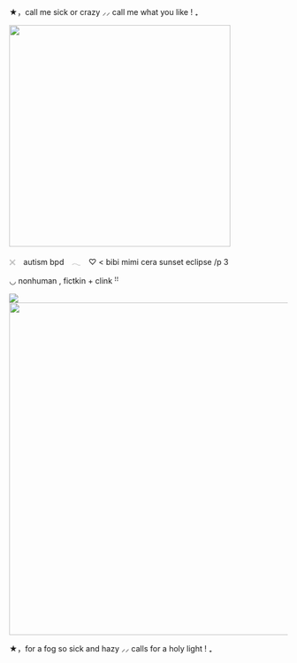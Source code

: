 ★，call me sick or crazy ⸝⸝ call me what you like ! ₊

<img src="https://i.postimg.cc/853FzD3P/Untitled10-20250207070743.png" data-canonical-src="(https://i.postimg.cc/853FzD3P/Untitled10-20250207070743.png)" width="400" height="400" />



𓏴⠀  autism bpd　𓂃⠀
♡ < bibi mimi cera sunset eclipse /p 3

◡  nonhuman , fictkin + clink ꜝꜝ

![](https://i.postimg.cc/zGMjbLQT/Untitled10-20250207071118.png)
<img src="https://i.postimg.cc/zGMjbLQT/Untitled10-20250207071118.png" data-canonical-src="(https://i.postimg.cc/zGMjbLQT/Untitled10-20250207071118.png)" width="600" height="600" />



★，for a fog so sick and hazy ⸝⸝ calls for a holy light  ! ₊
<!--
**roughhousesmp/roughhousesmp** is a ✨ _special_ ✨ repository because its `README.md` (this file) appears on your GitHub profile.

Here are some ideas to get you started:

- 🔭 I’m currently working on ...
- 🌱 I’m currently learning ...
- 👯 I’m looking to collaborate on ...
- 🤔 I’m looking for help with ...
- 💬 Ask me about ...
- 📫 How to reach me: ...
- 😄 Pronouns: ...
- ⚡ Fun fact: ...
-->
